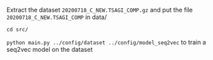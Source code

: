 Extract the dataset `20200718_C_NEW.TSAGI_COMP.gz` and put the file `20200718_C_NEW.TSAGI_COMP` in data/

`cd src/`

`python main.py ../config/dataset ../config/model_seq2vec` to train a seq2vec model on the dataset
